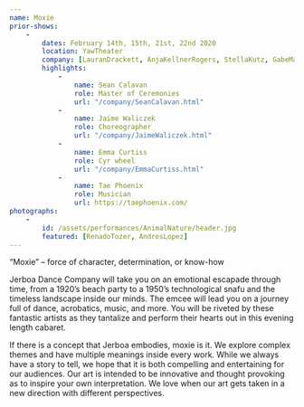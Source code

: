 ```yaml
---
name: Moxie
prior-shows:
    -
        dates: February 14th, 15th, 21st, 22nd 2020
        location: YawTheater
        company: [LauranDrackett, AnjaKellnerRogers, StellaKutz, GabeMaddox, LaurenSlater, ConstanzeVillines, JaimeWaliczek, WarrenWoo]
        highlights:
            -
                name: Sean Calavan
                role: Master of Ceremonies
                url: "/company/SeanCalavan.html"
            -
                name: Jaime Waliczek
                role: Choreographer
                url: "/company/JaimeWaliczek.html"
            -
                name: Emma Curtiss
                role: Cyr wheel
                url: "/company/EmmaCurtiss.html"
            -
                name: Tae Phoenix
                role: Musician
                url: https://taephoenix.com/ 
photographs:
    -
        id: /assets/performances/AnimalNature/header.jpg
        featured: [RenadoTozer, AndresLopez]
---
```

“Moxie” – force of character, determination, or know-how

Jerboa Dance Company will take you on an emotional escapade through time, from a 1920’s beach party to a 1950’s technological snafu and the timeless landscape inside our minds. The emcee will lead you on a journey full of dance, acrobatics, music, and more. You will be riveted by these fantastic artists as they tantalize and perform their hearts out in this evening length cabaret. 

If there is a concept that Jerboa embodies, moxie is it. We explore complex themes and have multiple meanings inside every work. While we always have a story to tell, we hope that it is both compelling and entertaining for our audiences. Our art is intended to be innovative and thought provoking as to inspire your own interpretation. We love when our art gets taken in a new direction with different perspectives.